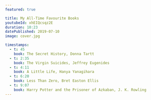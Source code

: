 ```yaml
---
featured: true

title: My All-Time Favourite Books
youtubeId: xhEIQcsqz2E
duration: 10:23
datePublished: 2019-07-10
image: cover.jpg

timestamps:
  - t: 45
    book: The Secret History, Donna Tartt
  - t: 2:35
    book: The Virgin Suicides, Jeffrey Eugenides
  - t: 4:11
    book: A Little Life, Hanya Yanagihara
  - t: 6:20
    book: Less Than Zero, Bret Easton Ellis
  - t: 9:07
    book: Harry Potter and the Prisoner of Azkaban, J. K. Rowling
---
```

